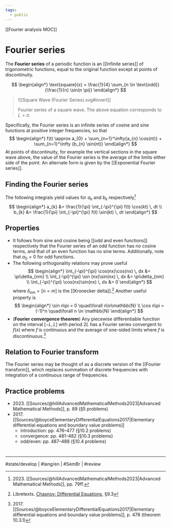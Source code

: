```yaml
---
tags:
  - public
---
```

[[Fourier analysis MOC]]
# Fourier series
The **Fourier series** of a periodic function is an [[Infinite series]] of trigonometric functions, equal to the original function except at points of discontinuity.

$$
\begin{align*}
\text{square}(x) = \frac{1}{4} \sum_{n \in \text{odd}} {\frac{1}{n} \sin(n \pi)}
\end{align*}
$$
> ![[Square Wave (Fourier Series).svg#invert]]
> 
> Fourier series of a square wave. 
> The above equation corresponds to $L=\pi$.

Specifically, the Fourier series is an infinite series of cosine and sine functions at positive integer frequencies, so that
$$
\begin{align*}
f(t) \approx a_{0} + \sum_{n=1}^\infty{a_{n} \cos(nt)} + \sum_{n=1}^\infty {b_{n} \sin(nt)}
\end{align*}
$$
At points of discontinuity, for example the vertical sections in the square wave above, the value of the Fourier series is the average of the limits either side of the point.
An alternate form is given by the [[Exponential Fourier series]].

[^2023]: 2023\. [[Sources/@hillAdvancedMathematicalMethods2023|Advanced Mathematical Methods]], pp. 79ff.

## Finding the Fourier series
The following integrals yield values for $a_{k}$ and $b_{k}$ respectively[^2023]
$$
\begin{align*}
a_{k} &= \frac{1}{\pi} \int_{-\pi}^{\pi} f(t) \cos(kt) \, dt \\
b_{k} &= \frac{1}{\pi} \int_{-\pi}^{\pi} f(t) \sin(kt) \, dt 
\end{align*}
$$

## Properties
- It follows from sine and cosine being [[odd and even functions]] respectively 
  that the Fourier series of an odd function has no cosine terms,
  and that of an even function has no sine terms.
  Additionally, note that $a_{0} = 0$ for odd functions.
- The following orthogonality relations may prove useful
  $$
  \begin{align*}
  \int_{-\pi}^{\pi} \cos(nx)\cos(nx) \, dx &= \pi\delta_{nm} \\
  \int_{-\pi}^{\pi} \sin (nx)\sin(nx) \, dx &= \pi\delta_{nm} \\
  \int_{-\pi}^{\pi} \cos(nx)\sin(nx) \, dx &= 0
  \end{align*}
  $$
  where $\delta_{nm} = [n = m]$ is the [[Kronecker delta]].[^libre]
  Another useful property is
  $$
  \begin{align*}
  \sin n\pi = 0 \quad\forall n\in\mathbb{N} \\
  \cos n\pi = (-1)^n \quad\forall n \in \mathbb{N}
  \end{align*}
  $$
- (**Fourier convergence theorem**) Any piecewise differentiable function on the interval $[-L, L]$ with period $2L$ has a Fourier series convergent to $f(x)$ where $f$ is continuous and the average of one-sided limits where $f$ is discontinuous.[^10.3.1]

[^libre]: Libretexts. [Chasnov: Differential Equations](https://math.libretexts.org/Bookshelves/Differential_Equations/Differential_Equations_(Chasnov)/09%3A_Partial_Differential_Equations/9.03%3A_Fourier_Series), §9.3
[^10.3.1]: 2017\. [[Sources/@boyceElementaryDifferentialEquations2017|Elementary differential equations and boundary value problems]], p. 478 (theorem 10.3.1)

## Relation to Fourier transform
The Fourier series may be thought of as a discrete version of the [[Fourier transform]], 
which replaces summation of discrete frequencies with integration of a continuous range of frequencies.

## Practice problems
- 2023\. [[Sources/@hillAdvancedMathematicalMethods2023|Advanced Mathematical Methods]], p. 89 (§5 problems)
- 2017\. [[Sources/@boyceElementaryDifferentialEquations2017|Elementary differential equations and boundary value problems]]
  - introduction: pp. 476–477 (§10.2 problems)
  - convergence: pp. 481–482 (§10.3 problems)
  - odd/even: pp. 487–488 (§10.4 problems)

#
---
#state/develop | #lang/en | #SemBr | #review
